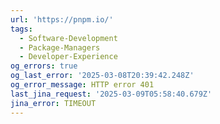 ```yaml
---
url: 'https://pnpm.io/'
tags:
  - Software-Development
  - Package-Managers
  - Developer-Experience
og_errors: true
og_last_error: '2025-03-08T20:39:42.248Z'
og_error_message: HTTP error 401
last_jina_request: '2025-03-09T05:58:40.679Z'
jina_error: TIMEOUT
---
```


